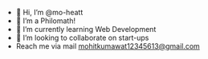 - 👋 Hi, I’m @mo-heatt
- 👀 I’m a Philomath!
- 🌱 I’m currently learning Web Development
- 💞️ I’m looking to collaborate on start-ups
- Reach me via mail mohitkumawat12345613@gmail.com
